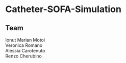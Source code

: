 # Catheter-SOFA-Simulation

## Team
Ionut Marian Motoi  
Veronica Romano  
Alessia Carotenuto  
Renzo Cherubino